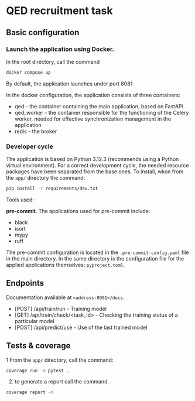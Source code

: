 
# QED recruitment task

## Basic configuration

### Launch the application using Docker.
In the root directory, call the command 
```bash
docker compose up
```
By default, the application launches under port 8081

In the docker configuration, the application consists of three containers:

 - qed - the container containing the main application, based on FastAPI
 - qed_worker - the container responsible for the functioning of the Celery worker, needed for effective synchronization management in the application
 - redis - the broker

### Developer cycle

The application is based on Python 3.12.3 (recommends using a Python virtual environment). For a correct development cycle, the needed resource packages have been separated from the base ones. To install, wkon from the `app/` directory the command:
```bash
pip install -r requirements/dev.txt
```
Tools used:

**pre-commit**.
The applications used for pre-commit include:
 - black 
 - isort
 - mypy
 - ruff
 
The pre-commit configuration is located in the `.pre-commit-config.yaml` file in the main directory. In the same directory is the configuration file for the applied applications themselves: `pyproject.toml`.

## Endpoints
Documentation available at `<address:8081>/docs`.
 - [POST] /api/train/run - Training model
 - [GET] /api/train/check/<task_id> - Checking the training status of a particular model
 - [POST] /api/predict/use - Use of the last trained model
## Tests & coverage
1 From the `app/` directory, call the command:
```bash
coverage run -m pytest .
```
2. to generate a report call the command.
```bash
coverage report -m
```
